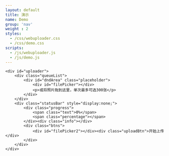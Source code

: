 ```yaml
---
layout: default
title: 演示
name: Demo
group: 'nav'
weight : 2
styles:
  - /css/webuploader.css
  - /css/demo.css
scripts:
  - /js/webuploader.js
  - /js/demo.js
---
```


<div id="container" class="container">
    <!--头部，相册选择和格式选择-->

    <div id="uploader">
        <div class="queueList">
            <div id="dndArea" class="placeholder">
                <div id="filePicker"></div>
                <p>或将照片拖到这里，单次最多可选300张</p>
            </div>
        </div>
        <div class="statusBar" style="display:none;">
            <div class="progress">
                <span class="text">0%</span>
                <span class="percentage"></span>
            </div><div class="info"></div>
            <div class="btns">
                <div id="filePicker2"></div><div class="uploadBtn">开始上传</div>
            </div>
        </div>
    </div>
</div>


